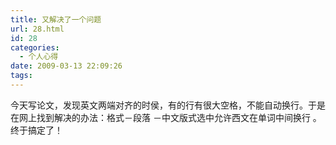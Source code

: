 ```yaml
---
title: 又解决了一个问题
url: 28.html
id: 28
categories:
  - 个人心得
date: 2009-03-13 22:09:26
tags:
---
```


今天写论文，发现英文两端对齐的时侯，有的行有很大空格，不能自动换行。于是在网上找到解决的办法：格式－段落 －中文版式选中允许西文在单词中间换行 。终于搞定了！